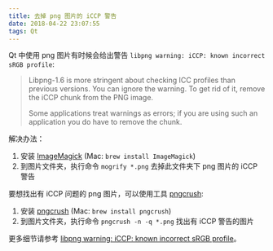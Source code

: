 ```yaml
---
title: 去掉 png 图片的 iCCP 警告
date: 2018-04-22 23:07:55
tags: Qt
---
```


Qt 中使用 png 图片有时候会给出警告 `libpng warning: iCCP: known incorrect sRGB profile`:

> Libpng-1.6 is more stringent about checking ICC profiles than previous versions. You can ignore the warning. To get rid of it, remove the iCCP chunk from the PNG image.
>
> Some applications treat warnings as errors; if you are using such an application you do have to remove the chunk. 

解决办法：

1. 安装 [ImageMagick](http://www.imagemagick.org/script/download.php) (Mac: `brew install ImageMagick`)
2. 到图片文件夹，执行命令 `mogrify *.png` 去掉此文件夹下 png 图片的 iCCP 警告

要想找出有 iCCP 问题的 png 图片，可以使用工具 [pngcrush](https://pmt.sourceforge.io/pngcrush/):

1. 安装 [pngcrush](https://pmt.sourceforge.io/pngcrush/) (Mac: `brew install pngcrush`)
2. 到图片文件夹，执行命令 `pngcrush -n -q *.png` 找出有 iCCP 警告的图片

更多细节请参考 [libpng warning: iCCP: known incorrect sRGB profile](https://stackoverflow.com/questions/22745076/libpng-warning-iccp-known-incorrect-srgb-profile)。